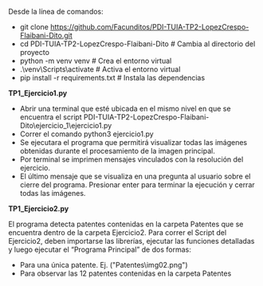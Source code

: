 Desde la línea de comandos:

* git clone https://github.com/Facunditos/PDI-TUIA-TP2-LopezCrespo-Flaibani-Dito.git
* cd PDI-TUIA-TP2-LopezCrespo-Flaibani-Dito           # Cambia al directorio del proyecto
* python -m venv venv             # Crea el entorno virtual
* .\venv\Scripts\activate         # Activa el entorno virtual
* pip install -r requirements.txt # Instala las dependencias


**TP1_Ejercicio1.py**

- Abrir una terminal que esté ubicada en el mismo nivel en que se encuentra el script PDI-TUIA-TP2-LopezCrespo-Flaibani-Dito\ejercicio_1\ejercicio1.py
- Correr el comando python3 ejercicio1.py
- Se ejecutara el programa que permitirá visualizar todas las imágenes obtenidas durante el procesamiento de la imagen principal. 
- Por terminal se imprimen mensajes vinculados con la resolución del ejercicio. 
- El último mensaje que se visualiza en una pregunta al usuario sobre el cierre del programa. Presionar enter para terminar la ejecución y cerrar todas las imágenes. 


**TP1_Ejercicio2.py**

El programa detecta patentes contenidas en la carpeta Patentes que se encuentra dentro de la carpeta Ejercicio2.
Para correr el Script del Ejercicio2, deben importarse las librerías, ejecutar las funciones detalladas y luego ejecutar el “Programa Principal” de dos formas:
- Para una única patente. Ej. ("Patentes\img02.png")
- Para observar las 12 patentes contenidas en la carpeta Patentes



